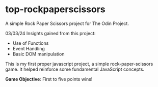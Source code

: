 # top-rockpaperscissors
A simple Rock Paper Scissors project for The Odin Project.

03/03/24 Insights gained from this project:

- Use of Functions
- Event Handling
- Basic DOM manipulation

This is my first proper javascript project, a simple rock-paper-scissors game. It helped reinforce some fundamental JavaScript concepts.

**Game Objective**: First to five points wins!